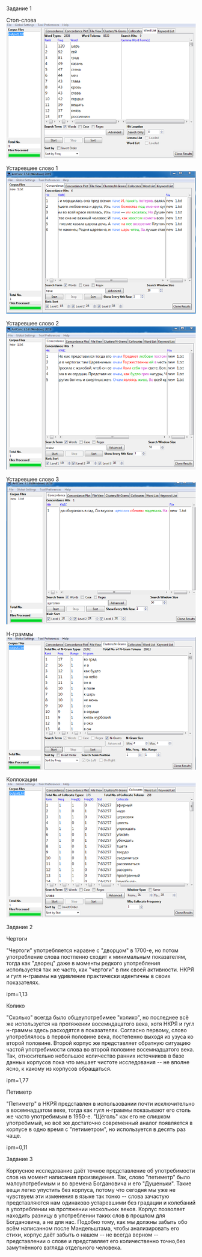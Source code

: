 # 
Задание 1

Стоп-слова 
![](2.PNG)

Устаревшее слово 1 
![](3.PNG)

Устаревшее слово 2 
![](4.PNG)

Устаревшее слово 3 
![](5.PNG)

Н-граммы 
![](6.PNG)

Коллокации 
![](7.PNG)

Задание 2

Чертоги 

"Чертоги" употребляется наравне с "дворцом" в 1700-е, но потом употребление слова постпенно сходит к минимальным показателям, тогда как "дворец" даже в моменты редкого употребления используется так же часто, как "чертоги" в пик своей активности. НКРЯ
и гугл н-граммы на удивление практически идентичны в своих показателях.

ipm=1,13

Колико 
 
"Сколько" всегда было общеупотребимее "колико", но последнее всё же используется на протяжении восемндацатого века, хотя НКРЯ и гугл н-граммы здесь расходятся в показателях. Согласно первому, слово употреблялось в первой половине века, постепенно выходя из узуса ко второй половине. Второй корпус же представляет обратную ситуацию частой употребимости слова во второй половине восемнадцатого века. Так, относительно небольшое количество ранних источников в базе данных корпусов пока что мешает чистоте исследования -- не вполне ясно, к какому из корпусов обращаться.
 
ipm=1,77

Петиметр 

"Петиметр" в НКРЯ представлен в использовании почти исключительно в восемнадцатом веке, тогда как гугл н-граммы показывают его столь же часто употребимым в 1950-е. "Щёголь" как его не слишком употребимый, но всё же достаточно современный аналог появляется в корпусе в одно время с "петиметром", но используется в десять раз чаще.

ipm=0,11


Задание 3

Корпусное исследование даёт точное представление об употребимости слов на момент написания произведения. Так, слово "петиметр" было малоупотребимым и во времена Богдановича и его "Душеньки". Такие вещи легко упустить без корпуса, потому что сегодня мы уже не чувствуем эти изменения в языке так тонко -- слова зачастую представляются нам одинаково устаревшими без градации и колебаний в употреблении на протяжении нескольких веков. Корпус позволяет находить разницу в употреблении таких слов в прошлом для Богдановича, а не для нас. Подобно тому, как мы должны забыть обо всём написанном после Мандельштама, чтобы анализировать его стихи, корпус даёт забыть о нашем -- не всегда верном -- представлении о слове и представляет его количественно точно,без замутнённого взгляда отдельного человека.


